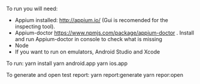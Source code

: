 
To run you will need: 
- Appium installed: http://appium.io/ (Gui is recomended for the inspecting tool).
- Appium-doctor https://www.npmjs.com/package/appium-doctor . Install and run Appium-doctor in console to check what is missing 
- Node
- If you want to run on emulators, Android Studio and Xcode

To run:
yarn install
yarn android.app
yarn ios.app


To generate and open test report:
yarn report:generate
yarn repor:open

